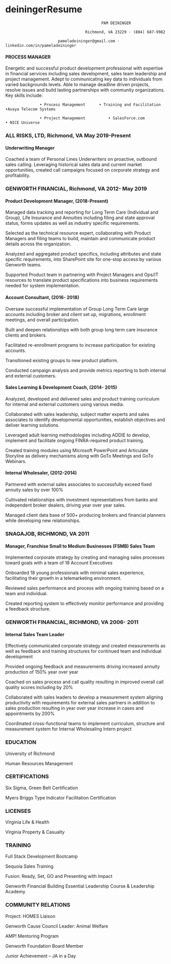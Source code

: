 # deiningerResume

                                              PAM DEININGER 

                                       Richmond, VA 23229 · (804) 687-9982 

                           pameladeininger@gmail.com ·  linkedin.com/in/pameladeininger 

#### PROCESS MANAGER 

Energetic and successful product development professional with expertise in financial services including sales development, sales team leadership and project management.  Adept to communicating key data to individuals from varied backgrounds levels. Able to manage deadline driven projects, resolve issues and build lasting partnerships with community organizations.  Key skills include: 


                   • Process Management		 • Training and Facilitation		•Avaya Telecom Systems 

                   • Project Management 		 • SalesForce.com			• NICE Universe 


### ALL RISKS, LTD, Richmond, VA						May 2019-Present 

#### Underwriting Manager 

Coached a team of Personal Lines Underwriters on proactive, outbound sales calling.  Leveraging historical sales data and current market opportunities, created call campaigns focused on corporate strategy and profitability. 

### GENWORTH FINANCIAL, Richmond, VA	2012- May 2019 

#### Product Development Manager, (2018-Present) 

Managed data tracking and reporting for Long Term Care (Individual and Group), Life Insurance and Annuities including filing and state approval status, forms updates as well as industry specific requirements. 

Selected as the technical resource expert, collaborating with Product Managers and filing teams to build, maintain and communicate product details across the organization.   

Analyzed and aggregated product specifics, including attributes and state specific requirements, into SharePoint site for one-stop access by various Genworth teams. 

Supported Product team in partnering with Project Managers and Ops/IT resources to translate product specifications into business requirements needed for system implementation. 

#### Account Consultant, (2016- 2018) 

Oversaw successful implementation of Group Long Term Care large accounts including broker and client set up, migrations, enrollment meetings, and overall participation. 

Built and deepen relationships with both group long term care insurance clients and brokers. 

Facilitated re-enrollment programs to increase participation for existing accounts. 

Transitioned existing groups to new product platform. 

Conducted campaign analysis and provide metrics reporting to both internal and external customers. 

#### Sales Learning & Development Coach, (2014- 2015) 

Analyzed, developed and delivered sales and product training curriculum for internal and external customers using various media. 

Collaborated with sales leadership, subject matter experts and sales associates to identify developmental opportunities, establish objectives and deliver learning solutions. 

Leveraged adult learning methodologies including ADDIE to develop, implement and facilitate ongoing FINRA-required product training. 

Created training modules using Microsoft PowerPoint and Articulate Storyline as delivery mechanisms along with GoTo Meetings and GoTo Webinars. 

#### Internal Wholesaler, (2012-2014) 

Partnered with external sales associates to successfully exceed fixed annuity sales by over 100%  

Cultivated relationships with investment representatives from banks and independent broker dealers, driving year over year sales.  

Managed client data base of 500+ producing brokers and financial planners while developing new relationships. 

### SNAGAJOB, RICHMOND, VA	2011 

#### Manager, Franchise Small to Medium Businesses (FSMB) Sales Team 

 Implemented corporate strategy by creating and managing sales processes toward goals with a team of 18 Account Executives  

Onboarded 18 young professionals with minimal sales experience, facilitating their growth in a telemarketing environment. 

Reviewed sales performance and process with ongoing training based on a team and individual. 

Created reporting system to effectively monitor performance and providing a feedback structure. 

### GENWORTH FINANCIAL, RICHMOND, VA	2006- 2011 

#### Internal Sales Team Leader  

Effectively communicated corporate strategy and created measurements as well as feedback and training structures for continued team and individual development  

Provided ongoing feedback and measurements driving increased annuity production of 150% year over year 

Coached on sales process and call quality resulting in improved overall call quality scores including by 20%  

Collaborated with sales leaders to develop a measurement system aligning productivity with requirements for external sales partners in addition to sales production resulting in year over year increase in cases and appointments by 200% 

Coordinated cross-functional teams to implement curriculum, structure and measurement system for Internal Wholesaling Intern project 

### EDUCATION 

University of Richmond 

Human Resources Management 

### CERTIFICATIONS 

Six Sigma, Green Belt Certification 

Myers Briggs Type Indicator Facilitation Certification 

### LICENSES 

Virginia Life & Health 

Virginia Property & Casualty 

### TRAINING 

Full Stack Development Bootcamp 

Sequoia Sales Training  

Fusion: Ready, Set, GO and Presenting with Impact 

Genworth Financial Building Essential Leadership Course & Leadership Academy 

### COMMUNITY RELATIONS 

Project: HOMES Liaison  

Genworth Cause Council Leader:  Animal Welfare  

AMP! Mentoring Program  

Genworth Foundation Board Member  

Junior Achievement – JA in a Day 

 
